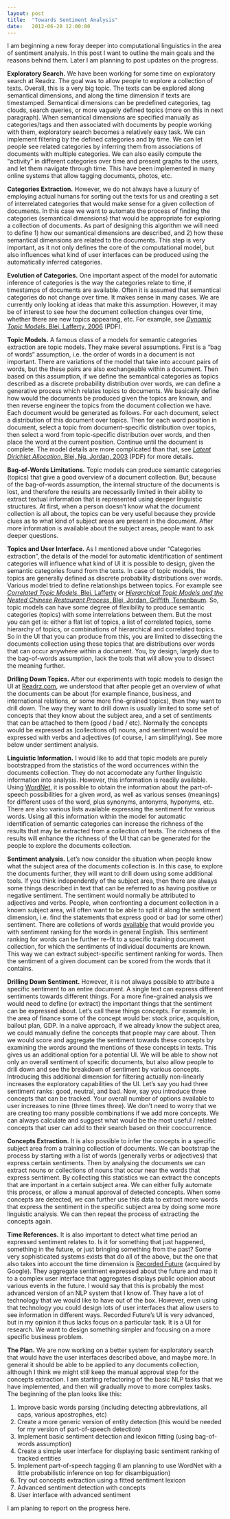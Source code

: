 ```yaml
---
layout: post
title:  "Towards Sentiment Analysis"
date:   2012-06-28 12:00:00
---
```


I am beginning a new foray deeper into computational linguistics in the area of sentiment analysis. In this post I want to outline the main goals and the reasons behind them. Later I am planning to post updates on the progress.

**Exploratory Search.** We have been working for some time on exploratory search at Readrz. The goal was to allow people to explore a collection of texts. Overall, this is a very big topic. The texts can be explored along semantical dimensions, and along the time dimension if texts are timestamped. Semantical dimensions can be predefined categories, tag clouds, search queries, or more vaguely defined topics (more on this in next paragraph). When semantical dimensions are specified manually as categories/tags and then associated with documents by people working with them, exploratory search becomes a relatively easy task. We can implement filtering by the defined categories and by time. We can let people see related categories by inferring them from associations of documents with multiple categories. We can also easily compute the “activity” in different categories over time and present graphs to the users, and let them navigate through time. This have been implemented in many online systems that allow tagging documents, photos, etc.

<!--more-->

**Categories Extraction.** However, we do not always have a luxury of employing actual humans for sorting out the texts for us and creating a set of interrelated categories that would make sense for a given collection of documents. In this case we want to automate the process of finding the categories (semantical dimensions) that would be appropriate for exploring a collection of documents. As part of designing this algorithm we will need to define 1) how our semantical dimensions are described, and 2) how these semantical dimensions are related to the documents. This step is very important, as it not only defines the core of the computational model, but also influences what kind of user interfaces can be produced using the automatically inferred categories.

**Evolution of Categories.** One important aspect of the model for automatic inference of categories is the way the categories relate to time, if timestamps of documents are available. Often it is assumed that semantical categories do not change over time. It makes sense in many cases. We are currently only looking at ideas that make this assumption. However, it may be of interest to see how the document collection changes over time, whether there are new topics appearing, etc. For example, see <a href="http://www.cs.princeton.edu/~blei/papers/BleiLafferty2006a.pdf">*Dynamic Topic Models*, Blei, Lafferty, 2006</a> (PDF).

**Topic Models.** A famous class of a models for semantic categories extraction are topic models. They make several assumptions. First is a “bag of words” assumption, i.e. the order of words in a document is not important. There are variations of the model that take into account pairs of words, but the these pairs are also exchangeable within a document. Then based on this assumption, if we define the semantical categories as topics described as a discrete probability distribution over words, we can define a generative process which relates topics to documents.  We basically define how would the documents be produced given the topics are known, and then reverse engineer the topics from the document collection we have. Each document would be generated as follows. For each document, select a distribution of this document over topics. Then for each word position in document, select a topic from document-specific distribution over topics, then select a word from topic-specific distribution over words, and then place the word at the current position. Continue until the document is complete. The model details are more complicated than that, see <a href="http://www.cs.princeton.edu/~blei/papers/BleiNgJordan2003.pdf">*Latent Dirichlet Allocation*, Blei, Ng, Jordan, 2003</a> (PDF) for more details.

**Bag-of-Words Limitations.** Topic models can produce semantic categories (topics) that give a good overview of a document collection. But, because of the bag-of-words assumption, the internal structure of the documents is lost, and therefore the results are necessarily limited in their ability to extract textual information that is represented using deeper linguistic structures. At first, when a person doesn’t know what the document collection is all about, the topics can be very useful because they provide clues as to what kind of subject areas are present in the document. After more information is available about the subject areas, people want to ask deeper questions.

**Topics and User Interface.** As I mentioned above under “Categories extraction”, the details of the model for automatic identification of sentiment categories will influence what kind of UI it is possible to design, given the semantic categories found from the texts. In case of topic models, the topics are generally defined as discrete probability distributions over words. Various model tried to define relationships between topics. For example see <a href="http://www.cs.cmu.edu/~lafferty/pub/ctm.pdf">*Correlated Topic Models*, Blei, Lafferty</a> or <a href="http://books.nips.cc/papers/files/nips16/NIPS2003_AA03.pdf">*Hierarchical Topic Models and the Nested Chinese Restaurant Process*, Blei, Jordan, Griffith, Tenenbaum</a>. So, topic models can have some degree of flexibility to produce semantic categories (topics) with some interrelations between them. But the most you can get is: either a flat list of topics, a list of correlated topics, some hierarchy of topics, or combinations of hierarchical and correlated topics. So in the UI that you can produce from this, you are limited to dissecting the documents collection using these topics that are distributions over words that can occur anywhere within a document. You, by design, largely due to the bag-of-words assumption, lack the tools that will allow you to dissect the meaning further.

**Drilling Down Topics.** After our experiments with topic models to design the UI at <a href="{{ site.url_readrz }}">Readrz.com</a>, we understood that after people get an overview of what the documents can be about (for example finance, business, and international relations, or some more fine-grained topics), then they want to drill down. The way they want to drill down is usually limited to some set of concepts that they know about the subject area, and a set of sentiments that can be attached to them (good / bad / etc). Normally the concepts would be expressed as (collections of) nouns, and sentiment would be expressed with verbs and adjectives (of course, I am simplifying). See more below under sentiment analysis.

**Linguistic Information.** I would like to add that topic models are purely bootstrapped from the statistics of the word occurrences within the documents collection. They do not accomodate any further linguistic information into analysis. However, this information is readily available. Using <a href="http://wordnet.princeton.edu/">WordNet</a>, it is possible to obtain the information about the part-of-speech possibilities for a given word, as well as various senses (meanings) for different uses of the word, plus synonyms, antonyms, hyponyms, etc. There are also various lists available expressing the sentiment for various words. Using all this information within the model for automatic identification of semantic categories can increase the richness of the results that may be extracted from a collection of texts. The richness of the results will enhance the richness of the UI that can be generated for the people to explore the documents collection.

**Sentiment analysis.** Let’s now consider the situation when people know what the subject area of the documents collection is. In this case, to explore the documents further, they will want to drill down using some additional tools. If you think independently of the subject area, then there are always some things described in text that can be referred to as having positive or negative sentiment. The sentiment would normally be attributed to adjectives and verbs. People, when confronting a document collection in a known subject area, will often want to be able to split it  along the sentiment dimension, i.e. find the statements that express good or bad (or some other) sentiment. There are colletions of words <a href="http://wordnetweb.princeton.edu/perl/webwn">available</a> that would provide you with sentiment ranking for the words in general English. This sentiment ranking for words can be further re-fit to a specific training document collection, for which the sentiments of individual documents are known. This way we can extract subject-specific sentiment ranking for words. Then the sentiment of a given document can be scored from the words that it contains.

**Drilling Down Sentiment.** However, it is not always possible to attribute a specific sentiment to an entire document. A single text can express different sentiments towards different things. For a more fine-grained analysis we would need to define (or extract) the important things that the sentiment can be expressed about. Let’s call these things concepts. For example, in the area of finance some of the concept would be: stock price, acquisition, bailout plan, GDP. In a naive approach, if we already know the subject area, we could manually define the concepts that people may care about. Then we would score and aggregate the sentiment towards these concepts by examining the words around the mentions of these concepts in texts. This gives us an additional option for a potential UI. We will be able to show not only an overall sentiment of specific documents, but also allow people to drill down and see the breakdown of sentiment by various concepts. Introducing this additional dimension for filtering actually non-linearly increases the exploratory capabilities of the UI. Let’s say you had three sentiment ranks: good, neutral, and bad. Now, say you introduce three concepts that can be tracked. Your overall number of options available to user increases to nine (three times three). We don’t need to worry that we are creating too many possible combinations if we add more concepts. We can always calculate and suggest what would be the most useful / related concepts that user can add to their search based on their cooccurrence.

**Concepts Extraction.** It is also possible to infer the concepts in a specific subject area from a training collection of documents. We can bootstrap the process by starting with a list of words (generally verbs or adjectives) that express certain sentiments. Then by analysing the documents we can extract nouns or collections of nouns that occur near the words that express sentiment. By collecting this statistics we can extract the concepts that are important in a certain subject area. We can either fully automate this process, or allow a manual approval of detected concepts. When some concepts are detected, we can further use this data to extract more words that express the sentiment in the specific subject area by doing some more linguistic analysis. We can then repeat the process of extracting the concepts again.

**Time References.** It is also important to detect what time period an expressed sentiment relates to. Is it for something that just happened, something in the future, or just bringing something from the past? Some very sophisticated systems exists that do all of the above, but the one that also takes into account the time dimension is <a href="http://www.recordedfuture.com/">Recorded Future</a> (acquired by Google). They aggregate sentiment expressed about the future and map it to a complex user interface that aggregates displays public opinion about various events in the future. I would say that this is probably the most advanced version of an NLP system that I know of. They have a lot of technology that we would like to have out of the box. However, even using that technology you could design lots of user interfaces that allow users to see information in different ways. Recorded Future’s UI is very advanced, but in my opinion it thus lacks focus on a particular task. It is a UI for research. We want to design something simpler and focusing on a more specific business problem.

**The Plan.** We are now working on a better system for exploratory search that would have the user interfaces described above, and maybe more. In general it should be able to be applied to any documents collection, although I think we might still keep the manual approval step for the concepts extraction. I am starting refactoring of the basic NLP tasks that we have implemented, and then will gradually move to more complex tasks. The beginning of the plan looks like this:

1. Improve basic words parsing (including detecting abbreviations, all caps, various apostrophes, etc)
1. Create a more generic version of entity detection (this would be needed for my version of part-of-speech detection)
1. Implement basic sentiment detection and lexicon fitting (using bag-of-words assumption)
1. Create a simple user interface for displaying basic sentiment ranking of tracked entities
1. Implement part-of-speech tagging (I am planning to use WordNet with a little probabilistic inference on top for disambiguation)
1. Try out concepts extraction using a fitted sentiment lexicon
1. Advanced sentiment detection with concepts
1. User interface with advanced sentiment

I am planing to report on the progress here.